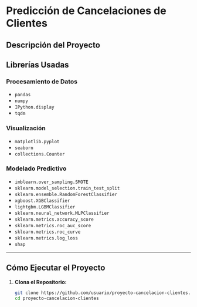 # Predicción de Cancelaciones de Clientes

## Descripción del Proyecto




## Librerías Usadas

### Procesamiento de Datos
- `pandas`
- `numpy`
- `IPython.display`
- `tqdm`

### Visualización
- `matplotlib.pyplot`
- `seaborn`
- `collections.Counter`

### Modelado Predictivo
- `imblearn.over_sampling.SMOTE`
- `sklearn.model_selection.train_test_split`
- `sklearn.ensemble.RandomForestClassifier`
- `xgboost.XGBClassifier`
- `lightgbm.LGBMClassifier`
- `sklearn.neural_network.MLPClassifier`
- `sklearn.metrics.accuracy_score`
- `sklearn.metrics.roc_auc_score`
- `sklearn.metrics.roc_curve`
- `sklearn.metrics.log_loss`
- `shap`

---

## Cómo Ejecutar el Proyecto

1. **Clona el Repositorio:**
   ```bash
   git clone https://github.com/usuario/proyecto-cancelacion-clientes.git
   cd proyecto-cancelacion-clientes
